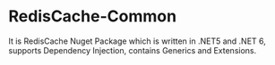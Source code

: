 # RedisCache-Common
It is RedisCache Nuget Package which is written in .NET5 and .NET 6, supports Dependency Injection, contains Generics and Extensions.
